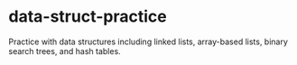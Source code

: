 # data-struct-practice
Practice with data structures including linked lists, array-based lists, binary search trees, and hash tables.
